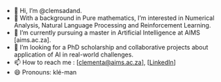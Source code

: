 - 👋 Hi, I’m @clemsadand. 
- 👀 With a background in Pure mathematics, I’m interested in Numerical Analysis, Natural Language Processing and Reinforcement Learning.
- 🌱 I’m currently pursuing a master in Artificial Intelligence at AIMS [aims.ac.za]. 
- 💞️ I’m looking for a PhD scholarship and collaborative projects about application of AI in real-world challenges. 
- 📫 How to reach me : [clementa@aims.ac.za], [[LinkedIn](https://www.linkedin.com/in/clemsadand)]
- 😄 Pronouns: klé-man
<!--- ⚡ Fun fact: ...--->

<!---
clemsadand/clemsadand is a ✨ special ✨ repository because its `README.md` (this file) appears on your GitHub profile.
You can click the Preview link to take a look at your changes.
--->
